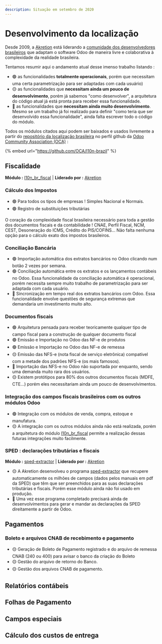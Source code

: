 ```yaml
---
description: Situação em setembro de 2020
---
```


# Desenvolvimento da localização

Desde 2009, a [Akretion](https://github.com/akretion) está liderando a [comunidade dos desenvolvedores brasileiros](https://github.com/OCA/l10n-brazil/graphs/contributors) que adaptam o software Odoo de maneira livre e colaborativa à complexidade da realidade brasileira.

Tentamos resumir aqui o andamento atual desse imenso trabalho listando :

* 🟢 as funcionalidades **totalmente operacionais**, porém que necessitam uma certa parametrização para ser adaptadas com cada usuário\)
* 🟡 as funcionalidades que **necessitam ainda um pouco de desenvolvimento**, porém já sabemos "como desenvolver", a arquitetura do código atual já está pronta para receber essa funcionalidade.
* 🔴 as funcionalidades que **necessitam ainda muito desenvolvimento**. Mesmo se um trabalho já foi realizado para definir "como teria que ser desenvolvido essa funcionalidade", ainda falta escrever todo o código do módulo.

Todos os módulos citados aqui podem ser baixados e usados livremente a partir do [repositório da localização brasileira](https://github.com/OCA/l10n-brazil) no perfil github da [Odoo Community Association \(OCA\)](https://odoo-community.org/) :

{% embed url="https://github.com/OCA/l10n-brazil" %}

## Fiscalidade

**Módulo :** [l10n\_br\_fiscal](https://github.com/OCA/l10n-brazil/tree/12.0/l10n_br_fiscal) \| **Liderado por :** [Akretion](https://github.com/akretion)

### Cálculo dos Impostos

* 🟢 Para todos os tipos de empresas ! Simples Nacional e Normais.
* 🟢 Registro de substituições tributárias

O coração da complexidade fiscal brasileira necessário para toda a gestão dos documentos fiscais e da contabilidade ! CNAE, Perfil Fiscal, NCM, CEST, Desoneração do ICMS, Crédito do PIS/COFINS... Não falta nenhuma opção para o cálculo exato dos impostos brasileiros.

### Conciliação Bancária

* 🟢 Importação automática dos extratos bancários no Odoo clicando num botão 2 vezes por semana.
* 🟢 Conciliação automática entre os extratos e os lançamentos contábeis no Odoo. Essa funcionalidade da conciliação automática é operacional, porém necessita sempre muito trabalho de parametrização para ser adaptada com cada usuário.
* 🔴 Sincronização em tempo real dos extratos bancários com Odoo. Essa funcionalidade envolve questões de segurança extremas que demandaria um investimento muito alto.

### Documentos fiscais

* 🟢 Arquitetura pensada para receber teoricamente qualquer tipo de campo fiscal para a construção de qualquer documento fiscal
* 🟢 Emissão e Importação no Odoo das NF-e de produtos
* 🟢 Emissão e Importação no Odoo das NF-e de remessa
* 🟡 Emissão das NFS-e \(nota fiscal de serviço eletrônica\) compatível com a metade dos padrões NFS-e \(os mais famosos\).
* 🔴 Importação das NFS-e no Odoo não suportada por enquanto, sendo uma demanda muito rara dos usuários.
* 🟡 Existem protótipos para 80% dos outros documentos fiscais \(MDFE, CTE...\) porém eles necessitariam ainda um pouco de desenvolvimentos.

### Integração dos campos fiscais brasileiros com os outros módulos Odoo

* 🟢 Integração com os módulos de venda, compra, estoque e manufatura.
* 🟡 A integração com os outros módulos ainda não está realizada, porém a arquitetura do módulo [l10n\_br\_fiscal](https://github.com/OCA/l10n-brazil/tree/12.0/l10n_br_fiscal) permite a realização dessas futuras integrações muito facilmente.

### SPED : declarações tributárias e fiscais

**Módulo :** [sped-extractor](https://github.com/akretion/sped-extractor) \| **Liderado por :** [Akretion](https://github.com/akretion)

* 🟡 A Akretion desenvolveu o programa [sped-extractor](https://github.com/akretion/sped-extractor) que recupere automaticamente os milhões de campos \(dados pelos manuais em pdf da SPED\) que têm que ser preenchidos para as suas declarações tributárias e fiscais. Porém esse módulo ainda não foi usado em produção.
* 🔴 Uma vez esse programa completado precisará ainda de desenvolvimentos para gerar e mandar as declarações da SPED direitamente a partir de Odoo.

## Pagamentos

### Boleto e arquivos CNAB de recebimento e pagamento

* 🟡 Geração de Boleto de Pagamento registrado e do arquivo de remessa CNAB \(240 ou 400\) para avisar o banco da criação do Boleto
* 🟡 Gestão do arquivo de retorno do Banco.
* 🟡 Gestão dos arquivos CNAB de pagamento.





## Relatórios contábeis

## Folhas de Pagamento

## Campos especiais

## Cálculo dos custos de entrega



